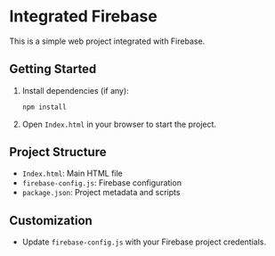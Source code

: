 # Integrated Firebase

This is a simple web project integrated with Firebase.

## Getting Started

1. Install dependencies (if any):
   ```sh
   npm install
   ```
2. Open `Index.html` in your browser to start the project.

## Project Structure
- `Index.html`: Main HTML file
- `firebase-config.js`: Firebase configuration
- `package.json`: Project metadata and scripts

## Customization
- Update `firebase-config.js` with your Firebase project credentials. 